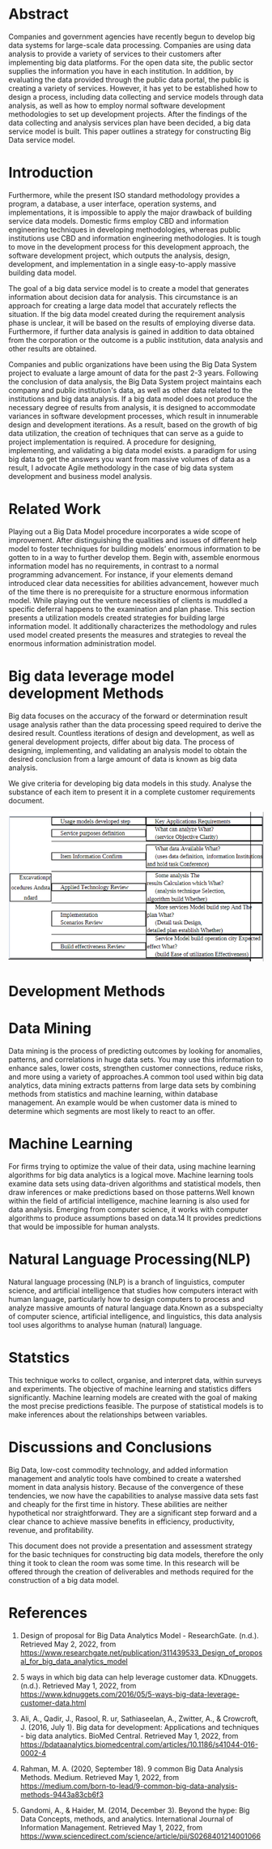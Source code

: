 # Abstract

Companies and government agencies have recently begun to develop big data systems for large-scale data processing. Companies are using data analysis to provide a variety of services to their customers after implementing big data platforms. For the open data site, the public sector supplies the information you have in each institution. In addition, by evaluating the data provided through the public data portal, the public is creating a variety of services. However, it has yet to be established how to design a process, including data collecting and service models through data analysis, as well as how to employ normal software development methodologies to set up development projects. After the findings of the data collecting and analysis services plan have been decided, a big data service model is built. This paper outlines a strategy for constructing Big Data service model.

# Introduction

Furthermore, while the present ISO standard methodology provides a program, a database, a user interface, operation systems, and implementations, it is impossible to apply the major drawback of building service data models. Domestic firms employ CBD and information engineering techniques in developing methodologies, whereas public institutions use CBD and information engineering methodologies. It is tough to move in the development process for this development approach, the software development project, which outputs the analysis, design, development, and implementation in a single easy-to-apply massive building data model.

The goal of a big data service model is to create a model that generates information about decision data for analysis. This circumstance is an approach for creating a large data model that accurately reflects the situation. If the big data model created during the requirement analysis phase is unclear, it will be based on the results of employing diverse data. Furthermore, if further data analysis is gained in addition to data obtained from the corporation or the outcome is a public institution, data analysis and other results are obtained.

Companies and public organizations have been using the Big Data System project to evaluate a large amount of data for the past 2-3 years. Following the conclusion of data analysis, the Big Data System project maintains each company and public institution's data, as well as other data related to the institutions and big data analysis. If a big data model does not produce the necessary degree of results from analysis, it is designed to accommodate variances in software development processes, which result in innumerable design and development iterations. As a result, based on the growth of big data utilization, the creation of techniques that can serve as a guide to project implementation is required. A procedure for designing, implementing, and validating a big data model exists. a paradigm for using big data to get the answers you want from massive volumes of data as a result, I advocate Agile methodology in the case of big data system development and business model analysis.

# Related Work

Playing out a Big Data Model procedure incorporates a wide scope of improvement. After distinguishing the qualities and issues of different help model to foster techniques for building models’ enormous information to be gotten to in a way to further develop them. Begin with, assemble enormous information model has no requirements, in contrast to a normal programming advancement. For instance, if your elements demand introduced clear data necessities for abilities advancement, however much of the time there is no prerequisite for a structure enormous information model. While playing out the venture necessities of clients is muddled a specific deferral happens to the examination and plan phase. This section presents a utilization models created strategies for building large information model. It additionally characterizes the methodology and rules used model created presents the measures and strategies to reveal the enormous information administration model.


# Big data leverage model development Methods

Big data focuses on the accuracy of the forward or determination result usage analysis rather than the data processing speed required to derive the desired result. Countless iterations of design and development, as well as general development projects, differ about big data. The process of designing, implementing, and validating an analysis model to obtain the desired conclusion from a large amount of data is known as big data analysis.

We give criteria for developing big data models in this study. Analyse the substance of each item to present it in a complete customer requirements document.

![](BigData_1.png)

# Development Methods

# Data Mining

Data mining is the process of predicting outcomes by looking for anomalies, patterns, and correlations in huge data sets. You may use this information to enhance sales, lower costs, strengthen customer connections, reduce risks, and more using a variety of approaches.A common tool used within big data analytics, data mining extracts patterns from large data sets by combining methods from statistics and machine learning, within database management. An example would be when customer data is mined to determine which segments are most likely to react to an offer.

# Machine Learning

For firms trying to optimize the value of their data, using machine learning algorithms for big data analytics is a logical move. Machine learning tools examine data sets using data-driven algorithms and statistical models, then draw inferences or make predictions based on those patterns.Well known within the field of artificial intelligence, machine learning is also used for data analysis. Emerging from computer science, it works with computer algorithms to produce assumptions based on data.14 It provides predictions that would be impossible for human analysts.

# Natural Language Processing(NLP)

Natural language processing (NLP) is a branch of linguistics, computer science, and artificial intelligence that studies how computers interact with human language, particularly how to design computers to process and analyze massive amounts of natural language data.Known as a subspecialty of computer science, artificial intelligence, and linguistics, this data analysis tool uses algorithms to analyse human (natural) language.

# Statstics

This technique works to collect, organise, and interpret data, within surveys and experiments. The objective of machine learning and statistics differs significantly. Machine learning models are created with the goal of making the most precise predictions feasible. The purpose of statistical models is to make inferences about the relationships between variables.

# Discussions and Conclusions

Big Data, low-cost commodity technology, and added information management and analytic tools have combined to create a watershed moment in data analysis history. Because of the convergence of these tendencies, we now have the capabilities to analyse massive data sets fast and cheaply for the first time in history. These abilities are neither hypothetical nor straightforward. They are a significant step forward and a clear chance to achieve massive benefits in efficiency, productivity, revenue, and profitability.

This document does not provide a presentation and assessment strategy for the basic techniques for constructing big data models, therefore the only thing it took to clean the room was some time. In this research will be offered through the creation of deliverables and methods required for the construction of a big data model. 

# References

1. Design of proposal for Big Data Analytics Model - ResearchGate. (n.d.). Retrieved May 2, 2022, from https://www.researchgate.net/publication/311439533_Design_of_proposal_for_big_data_analytics_model 

2. 5 ways in which big data can help leverage customer data. KDnuggets. (n.d.). Retrieved May 1, 2022, from https://www.kdnuggets.com/2016/05/5-ways-big-data-leverage-customer-data.html 

3. Ali, A., Qadir, J., Rasool, R. ur, Sathiaseelan, A., Zwitter, A., &amp; Crowcroft, J. (2016, July 1). Big data for development: Applications and techniques - big data analytics. BioMed Central. Retrieved May 1, 2022, from https://bdataanalytics.biomedcentral.com/articles/10.1186/s41044-016-0002-4 

4. Rahman, M. A. (2020, September 18). 9 common Big Data Analysis Methods. Medium. Retrieved May 1, 2022, from https://medium.com/born-to-lead/9-common-big-data-analysis-methods-9443a83cb6f3 

5. Gandomi, A., &amp; Haider, M. (2014, December 3). Beyond the hype: Big Data Concepts, methods, and analytics. International Journal of Information Management. Retrieved May 1, 2022, from https://www.sciencedirect.com/science/article/pii/S0268401214001066 
